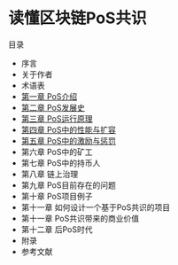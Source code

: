 # 读懂区块链PoS共识
目录
* 序言
* 关于作者
* 术语表
*  [第一章 PoS介绍](https://github.com/wetez-project/pos-book/blob/master/%E3%80%8A%E8%AF%BB%E6%87%82%E5%8C%BA%E5%9D%97%E9%93%BEPoS%E5%85%B1%E8%AF%86%E3%80%8B%E7%AC%AC%E4%B8%80%E7%AB%A0%20PoS%E4%BB%8B%E7%BB%8D.md)
*  [第二章 PoS发展史](https://github.com/wetez-project/pos-book/blob/master/%E3%80%8A%E8%AF%BB%E6%87%82%E5%8C%BA%E5%9D%97%E9%93%BEPoS%E5%85%B1%E8%AF%86%E3%80%8B%E7%AC%AC%E4%BA%8C%E7%AB%A0%20PoS%E5%8F%91%E5%B1%95%E5%8F%B2.md)
*  [第三章 PoS运行原理](https://github.com/wetez-project/pos-book/blob/master/%E3%80%8A%E8%AF%BB%E6%87%82%E5%8C%BA%E5%9D%97%E9%93%BEPoS%E5%85%B1%E8%AF%86%E3%80%8B%E7%AC%AC%E4%B8%89%E7%AB%A0%20PoS%E8%BF%90%E8%A1%8C%E5%8E%9F%E7%90%86.md)
*  [第四章 PoS中的性能与扩容](https://github.com/wetez-project/pos-book/blob/master/%E3%80%8A%E8%AF%BB%E6%87%82%E5%8C%BA%E5%9D%97%E9%93%BEPoS%E5%85%B1%E8%AF%86%E3%80%8B%E7%AC%AC%E5%9B%9B%E7%AB%A0%20PoS%E4%B8%AD%E7%9A%84%E6%80%A7%E8%83%BD%E4%B8%8E%E6%89%A9%E5%AE%B9.md)
*  [第五章 PoS中的激励与惩罚](https://github.com/wetez-project/pos-book/blob/master/%E3%80%8A%E8%AF%BB%E6%87%82%E5%8C%BA%E5%9D%97%E9%93%BEPoS%E5%85%B1%E8%AF%86%E3%80%8B%E7%AC%AC%E4%BA%94%E7%AB%A0%20PoS%E4%B8%AD%E7%9A%84%E6%BF%80%E5%8A%B1%E4%B8%8E%E6%83%A9%E7%BD%9A.md)
*  第六章 PoS中的矿工
*  第七章 PoS中的持币人
*  第八章 链上治理
*  第九章 PoS目前存在的问题
*  第十章 PoS项目例子
*  第十一章 如何设计一个基于PoS共识的项目
*  第十一章 PoS共识带来的商业价值
*  第十二章 后PoS时代
*  附录
*  参考文献
